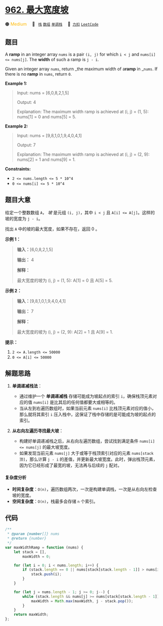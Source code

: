 # [962. 最大宽度坡](https://2xiao.github.io/leetcode-js/problem/0962.html)

🟠 <font color=#ffb800>Medium</font>&emsp; 🔖&ensp; [`栈`](/tag/stack.md) [`数组`](/tag/array.md) [`单调栈`](/tag/monotonic-stack.md)&emsp; 🔗&ensp;[`力扣`](https://leetcode.cn/problems/maximum-width-ramp) [`LeetCode`](https://leetcode.com/problems/maximum-width-ramp)

## 题目

A **ramp** in an integer array `nums` is a pair `(i, j)` for which `i < j` and
`nums[i] <= nums[j]`. The **width** of such a ramp is `j - i`.

Given an integer array `nums`, return _the maximum width of a**ramp** in
_`nums`. If there is no **ramp** in `nums`, return `0`.

**Example 1:**

> Input: nums = [6,0,8,2,1,5]
>
> Output: 4
>
> Explanation: The maximum width ramp is achieved at (i, j) = (1, 5): nums[1] = 0 and nums[5] = 5.

**Example 2:**

> Input: nums = [9,8,1,0,1,9,4,0,4,1]
>
> Output: 7
>
> Explanation: The maximum width ramp is achieved at (i, j) = (2, 9): nums[2] = 1 and nums[9] = 1.

**Constraints:**

- `2 <= nums.length <= 5 * 10^4`
- `0 <= nums[i] <= 5 * 10^4`

## 题目大意

给定一个整数数组 `A`， _坡_ 是元组 `(i, j)`，其中 `i < j` 且 `A[i] <= A[j]`。这样的坡的宽度为 `j - i`。

找出 `A` 中的坡的最大宽度，如果不存在，返回 0 。

**示例 1：**

> **输入：**[6,0,8,2,1,5]
>
> **输出：** 4
>
> **解释：**
>
> 最大宽度的坡为 (i, j) = (1, 5): A[1] = 0 且 A[5] = 5.

**示例 2：**

> **输入：**[9,8,1,0,1,9,4,0,4,1]
>
> **输出：** 7
>
> **解释：**
>
> 最大宽度的坡为 (i, j) = (2, 9): A[2] = 1 且 A[9] = 1.

**提示：**

1. `2 <= A.length <= 50000`
2. `0 <= A[i] <= 50000`

## 解题思路

1. **单调递减栈法**：

   - 通过维护一个 **单调递减栈** 存储可能成为坡起点的索引 `i`，确保栈顶元素对应的值 `nums[i]` 是比其后的任何值都要大或相等的。
   - 当从左到右遍历数组时，如果当前元素 `nums[i]` 比栈顶元素对应的值小，那么就将其索引 `i` 压入栈中，这保证了栈中存储的是可能成为坡的起点的索引。

2. **从右向左遍历寻找最大坡**：
   - 构建好单调递减栈之后，从右向左遍历数组，尝试找到满足条件 `nums[i] <= nums[j]` 的最大坡宽度。
   - 如果发现当前元素 `nums[j]` 大于或等于栈顶索引对应的元素 `nums[stack顶]`，那么计算 `j - i` 的差值，并更新最大坡宽度。此时，弹出栈顶元素，因为它已经形成了最宽的坡，无法再与后续的 `j` 配对。

#### 复杂度分析

- **时间复杂度**：`O(n)`，遍历数组两次，一次是构建单调栈，一次是从右向左检查坡的宽度。
- **空间复杂度**：`O(n)`，栈最多会存储 `n` 个索引。

## 代码

```javascript
/**
 * @param {number[]} nums
 * @return {number}
 */
var maxWidthRamp = function (nums) {
	let stack = [],
		maxWidth = 0;

	for (let i = 0; i < nums.length; i++) {
		if (stack.length == 0 || nums[stack[stack.length - 1]] > nums[i]) {
			stack.push(i);
		}
	}

	for (let j = nums.length - 1; j >= 0; j--) {
		while (stack.length && nums[j] >= nums[stack[stack.length - 1]]) {
			maxWidth = Math.max(maxWidth, j - stack.pop());
		}
	}
	return maxWidth;
};
```
